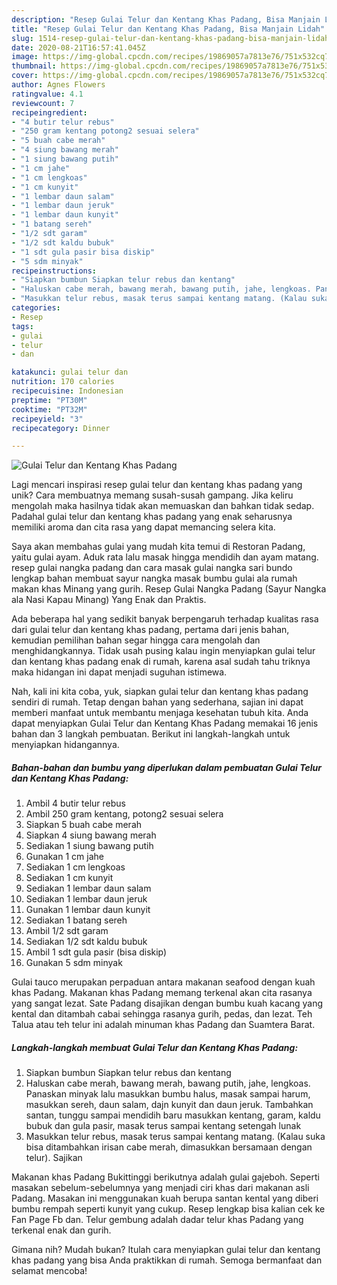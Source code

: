 ```yaml
---
description: "Resep Gulai Telur dan Kentang Khas Padang, Bisa Manjain Lidah"
title: "Resep Gulai Telur dan Kentang Khas Padang, Bisa Manjain Lidah"
slug: 1514-resep-gulai-telur-dan-kentang-khas-padang-bisa-manjain-lidah
date: 2020-08-21T16:57:41.045Z
image: https://img-global.cpcdn.com/recipes/19869057a7813e76/751x532cq70/gulai-telur-dan-kentang-khas-padang-foto-resep-utama.jpg
thumbnail: https://img-global.cpcdn.com/recipes/19869057a7813e76/751x532cq70/gulai-telur-dan-kentang-khas-padang-foto-resep-utama.jpg
cover: https://img-global.cpcdn.com/recipes/19869057a7813e76/751x532cq70/gulai-telur-dan-kentang-khas-padang-foto-resep-utama.jpg
author: Agnes Flowers
ratingvalue: 4.1
reviewcount: 7
recipeingredient:
- "4 butir telur rebus"
- "250 gram kentang potong2 sesuai selera"
- "5 buah cabe merah"
- "4 siung bawang merah"
- "1 siung bawang putih"
- "1 cm jahe"
- "1 cm lengkoas"
- "1 cm kunyit"
- "1 lembar daun salam"
- "1 lembar daun jeruk"
- "1 lembar daun kunyit"
- "1 batang sereh"
- "1/2 sdt garam"
- "1/2 sdt kaldu bubuk"
- "1 sdt gula pasir bisa diskip"
- "5 sdm minyak"
recipeinstructions:
- "Siapkan bumbun Siapkan telur rebus dan kentang"
- "Haluskan cabe merah, bawang merah, bawang putih, jahe, lengkoas. Panaskan minyak lalu masukkan bumbu halus, masak sampai harum, masukkan sereh, daun salam, dajn kunyit dan daun jeruk. Tambahkan santan, tunggu sampai mendidih baru masukkan kentang, garam, kaldu bubuk dan gula pasir, masak terus sampai kentang setengah lunak"
- "Masukkan telur rebus, masak terus sampai kentang matang. (Kalau suka bisa ditambahkan irisan cabe merah, dimasukkan bersamaan dengan telur). Sajikan"
categories:
- Resep
tags:
- gulai
- telur
- dan

katakunci: gulai telur dan 
nutrition: 170 calories
recipecuisine: Indonesian
preptime: "PT30M"
cooktime: "PT32M"
recipeyield: "3"
recipecategory: Dinner

---
```



![Gulai Telur dan Kentang Khas Padang](https://img-global.cpcdn.com/recipes/19869057a7813e76/751x532cq70/gulai-telur-dan-kentang-khas-padang-foto-resep-utama.jpg)

Lagi mencari inspirasi resep gulai telur dan kentang khas padang yang unik? Cara membuatnya memang susah-susah gampang. Jika keliru mengolah maka hasilnya tidak akan memuaskan dan bahkan tidak sedap. Padahal gulai telur dan kentang khas padang yang enak seharusnya memiliki aroma dan cita rasa yang dapat memancing selera kita.

Saya akan membahas gulai yang mudah kita temui di Restoran Padang, yaitu gulai ayam. Aduk rata lalu masak hingga mendidih dan ayam matang. resep gulai nangka padang dan cara masak gulai nangka sari bundo lengkap bahan membuat sayur nangka masak bumbu gulai ala rumah makan khas Minang yang gurih. Resep Gulai Nangka Padang (Sayur Nangka ala Nasi Kapau Minang) Yang Enak dan Praktis.

Ada beberapa hal yang sedikit banyak berpengaruh terhadap kualitas rasa dari gulai telur dan kentang khas padang, pertama dari jenis bahan, kemudian pemilihan bahan segar hingga cara mengolah dan menghidangkannya. Tidak usah pusing kalau ingin menyiapkan gulai telur dan kentang khas padang enak di rumah, karena asal sudah tahu triknya maka hidangan ini dapat menjadi suguhan istimewa.


Nah, kali ini kita coba, yuk, siapkan gulai telur dan kentang khas padang sendiri di rumah. Tetap dengan bahan yang sederhana, sajian ini dapat memberi manfaat untuk membantu menjaga kesehatan tubuh kita. Anda dapat menyiapkan Gulai Telur dan Kentang Khas Padang memakai 16 jenis bahan dan 3 langkah pembuatan. Berikut ini langkah-langkah untuk menyiapkan hidangannya.

<!--inarticleads1-->

##### Bahan-bahan dan bumbu yang diperlukan dalam pembuatan Gulai Telur dan Kentang Khas Padang:

1. Ambil 4 butir telur rebus
1. Ambil 250 gram kentang, potong2 sesuai selera
1. Siapkan 5 buah cabe merah
1. Siapkan 4 siung bawang merah
1. Sediakan 1 siung bawang putih
1. Gunakan 1 cm jahe
1. Sediakan 1 cm lengkoas
1. Sediakan 1 cm kunyit
1. Sediakan 1 lembar daun salam
1. Sediakan 1 lembar daun jeruk
1. Gunakan 1 lembar daun kunyit
1. Sediakan 1 batang sereh
1. Ambil 1/2 sdt garam
1. Sediakan 1/2 sdt kaldu bubuk
1. Ambil 1 sdt gula pasir (bisa diskip)
1. Gunakan 5 sdm minyak


Gulai tauco merupakan perpaduan antara makanan seafood dengan kuah khas Padang. Makanan khas Padang memang terkenal akan cita rasanya yang sangat lezat. Sate Padang disajikan dengan bumbu kuah kacang yang kental dan ditambah cabai sehingga rasanya gurih, pedas, dan lezat. Teh Talua atau teh telur ini adalah minuman khas Padang dan Suamtera Barat. 

<!--inarticleads2-->

##### Langkah-langkah membuat Gulai Telur dan Kentang Khas Padang:

1. Siapkan bumbun Siapkan telur rebus dan kentang
1. Haluskan cabe merah, bawang merah, bawang putih, jahe, lengkoas. Panaskan minyak lalu masukkan bumbu halus, masak sampai harum, masukkan sereh, daun salam, dajn kunyit dan daun jeruk. Tambahkan santan, tunggu sampai mendidih baru masukkan kentang, garam, kaldu bubuk dan gula pasir, masak terus sampai kentang setengah lunak
1. Masukkan telur rebus, masak terus sampai kentang matang. (Kalau suka bisa ditambahkan irisan cabe merah, dimasukkan bersamaan dengan telur). Sajikan


Makanan khas Padang Bukittinggi berikutnya adalah gulai gajeboh. Seperti masakan sebelum-sebelumnya yang menjadi ciri khas dari makanan asli Padang. Masakan ini menggunakan kuah berupa santan kental yang diberi bumbu rempah seperti kunyit yang cukup. Resep lengkap bisa kalian cek ke Fan Page Fb dan. Telur gembung adalah dadar telur khas Padang yang terkenal enak dan gurih. 

Gimana nih? Mudah bukan? Itulah cara menyiapkan gulai telur dan kentang khas padang yang bisa Anda praktikkan di rumah. Semoga bermanfaat dan selamat mencoba!
